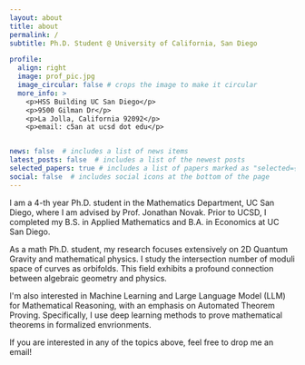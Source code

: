 ```yaml
---
layout: about
title: about
permalink: /
subtitle: Ph.D. Student @ University of California, San Diego

profile:
  align: right
  image: prof_pic.jpg
  image_circular: false # crops the image to make it circular
  more_info: >
    <p>HSS Building UC San Diego</p>
    <p>9500 Gilman Dr</p>
    <p>La Jolla, California 92092</p>
    <p>email: c5an at ucsd dot edu</p>


news: false  # includes a list of news items
latest_posts: false  # includes a list of the newest posts
selected_papers: true # includes a list of papers marked as "selected={true}"
social: false  # includes social icons at the bottom of the page
---
```


I am a 4-th year Ph.D. student in the Mathematics Department, UC San Diego, where I am advised by Prof. Jonathan Novak.
Prior to UCSD, I completed my B.S. in Applied Mathematics and B.A. in Economics at UC San Diego.

As a math Ph.D. student, my research focuses extensively on 2D Quantum Gravity and mathematical physics. I study the intersection number
of moduli space of curves as orbifolds. This field exhibits a profound connection between algebraic geometry and physics. 

I'm also interested 
in Machine Learning and Large Language Model (LLM) for Mathematical Reasoning, with an emphasis on Automated Theorem Proving. 
Specifically, I use deep learning methods to prove mathematical theorems in formalized envrionments.

If you are interested in any of the topics above, feel free to drop me an email!


